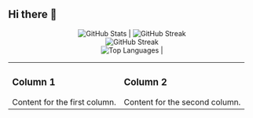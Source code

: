 ## Hi there 👋

<p align="center">
  <img src="https://github-readme-stats.vercel.app/api?username=tri-susilo&theme=dracula&show_icons=true&hide_border=false&count_private=true" alt="GitHub Stats"> |   <img src="https://github-readme-streak-stats.herokuapp.com/?user=tri-susilo&theme=dracula&hide_border=false" alt="GitHub Streak">
  <br>
  <img src="https://github-readme-streak-stats.herokuapp.com/?user=tri-susilo&theme=dracula&hide_border=false" alt="GitHub Streak">
  <br>
  <img src="https://github-readme-stats.vercel.app/api/top-langs/?username=tri-susilo&theme=dracula&show_icons=true&hide_border=false&layout=compact" alt="Top Languages"> | 
</p>
<table>
  <tr>
    <td>
      <h3>Column 1</h3>
      Content for the first column.
    </td>
    <td>
      <h3>Column 2</h3>
      Content for the second column.
    </td>
  </tr>
</table>





<!--
**tri-susilo/tri-susilo** is a ✨ _special_ ✨ repository because its `README.md` (this file) appears on your GitHub profile.

Here are some ideas to get you started:

- 🔭 I’m currently working on ...
- 🌱 I’m currently learning ...
- 👯 I’m looking to collaborate on ...
- 🤔 I’m looking for help with ...
- 💬 Ask me about ...
- 📫 How to reach me: ...
- 😄 Pronouns: ...
- ⚡ Fun fact: ...
-->
